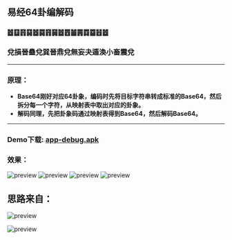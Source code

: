 ## 易经64卦编解码 
### ䷹䷨䷢䷑䷹䷸䷢䷱䷹䷘䷪䷠䷺䷈䷲䷹
### 兌損晉蠱兌巽晉鼎兌無妄夬遁渙小畜震兌

---

### 原理：

- **Base64刚好对应64卦象，编码时先将目标字符串转成标准的Base64，然后拆分每一个字符，从映射表中取出对应的卦象。**
- **解码同理，先把卦象码通过映射表得到Base64，然后解码Base64。**

---

### Demo下载: [app-debug.apk](https://github.com/wuyr/HexagramDecoder/raw/master/app-debug.apk)

### 效果：
![preview](https://github.com/wuyr/HexagramDecoder/raw/master/previews/preview1.gif) ![preview](https://github.com/wuyr/HexagramDecoder/raw/master/previews/preview2.gif)
![preview](https://github.com/wuyr/HexagramDecoder/raw/master/previews/preview3.gif) ![preview](https://github.com/wuyr/HexagramDecoder/raw/master/previews/preview4.gif)

## 思路来自：
![preview](https://github.com/wuyr/HexagramDecoder/raw/master/previews/preview6.jpg) 

![preview](https://github.com/wuyr/HexagramDecoder/raw/master/previews/preview5.jpg)

